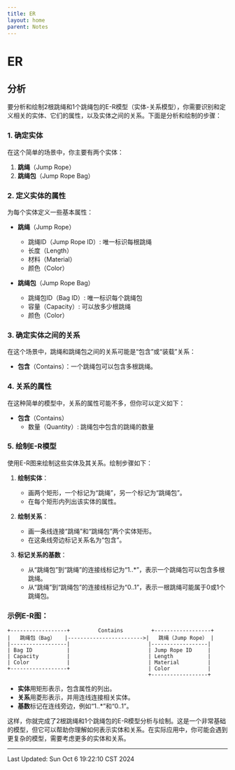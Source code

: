 ```yaml
---
title: ER
layout: home
parent: Notes
---
```


# ER

## 分析

要分析和绘制2根跳绳和1个跳绳包的E-R模型（实体-关系模型），你需要识别和定义相关的实体、它们的属性，以及实体之间的关系。下面是分析和绘制的步骤：

### 1. 确定实体

在这个简单的场景中，你主要有两个实体：

1. **跳绳**（Jump Rope）
2. **跳绳包**（Jump Rope Bag）

### 2. 定义实体的属性

为每个实体定义一些基本属性：

- **跳绳**（Jump Rope）
  - 跳绳ID（Jump Rope ID）: 唯一标识每根跳绳
  - 长度（Length）
  - 材料（Material）
  - 颜色（Color）

- **跳绳包**（Jump Rope Bag）
  - 跳绳包ID（Bag ID）: 唯一标识每个跳绳包
  - 容量（Capacity）: 可以放多少根跳绳
  - 颜色（Color）

### 3. 确定实体之间的关系

在这个场景中，跳绳和跳绳包之间的关系可能是“包含”或“装载”关系：

- **包含**（Contains）：一个跳绳包可以包含多根跳绳。

### 4. 关系的属性

在这种简单的模型中，关系的属性可能不多，但你可以定义如下：

- **包含**（Contains）
  - 数量（Quantity）: 跳绳包中包含的跳绳的数量

### 5. 绘制E-R模型

使用E-R图来绘制这些实体及其关系。绘制步骤如下：

1. **绘制实体**：
   - 画两个矩形，一个标记为“跳绳”，另一个标记为“跳绳包”。
   - 在每个矩形内列出该实体的属性。

2. **绘制关系**：
   - 画一条线连接“跳绳”和“跳绳包”两个实体矩形。
   - 在这条线旁边标记关系名为“包含”。

3. **标记关系的基数**：
   - 从“跳绳包”到“跳绳”的连接线标记为“1..*”，表示一个跳绳包可以包含多根跳绳。
   - 从“跳绳”到“跳绳包”的连接线标记为“0..1”，表示一根跳绳可能属于0或1个跳绳包。

### 示例E-R图：

```
+------------------+         Contains         +------------------+
|   跳绳包（Bag）   |------------------------>|   跳绳（Jump Rope） |
|------------------|                         |------------------|
| Bag ID           |                         | Jump Rope ID     |
| Capacity         |                         | Length           |
| Color            |                         | Material         |
+------------------+                         | Color            |
                                             +------------------+
```

- **实体**用矩形表示，包含属性的列出。
- **关系**用菱形表示，并用连线连接相关实体。
- **基数**标记在连线旁边，例如“1..*”和“0..1”。

这样，你就完成了2根跳绳和1个跳绳包的E-R模型分析与绘制。这是一个非常基础的模型，但它可以帮助你理解如何表示实体和关系。在实际应用中，你可能会遇到更复杂的模型，需要考虑更多的实体和关系。

---

Last Updated: Sun Oct  6 19:22:10 CST 2024